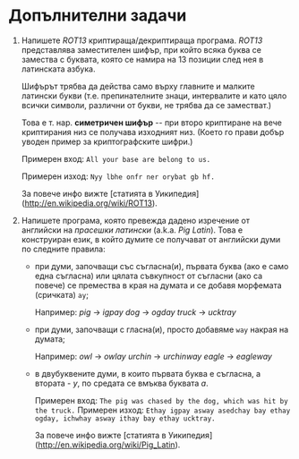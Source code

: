 Допълнителни задачи
===================

1. Напишете *ROT13* криптираща/декриптираща програма.
   *ROT13* представлява заместителен шифър, при който всяка буква се замества
   с буквата, която се намира на 13 позиции след нея в латинската азбука.
   
   Шифърът трябва да действа само върху главните и малките латински букви (т.е.
   препинателните знаци, интервалите и като цяло всички символи, различни от
   букви, не трябва да се заместват.)

   Това е т. нар. **симетричен шифър** -- при второ криптиране на вече
   криптирания низ се получава изходният низ.
   (Което го прави добър уводен пример за криптографските шифри.)
   
   Примерен вход: `All your base are belong to us.`

   Примерен изход: `Nyy lbhe onfr ner orybat gb hf.`

   За повече инфо вижте [статията в Уикипедия]
   (http://en.wikipedia.org/wiki/ROT13).

2. Напишете програма, която превежда дадено изречение от английски на
   *прасешки латински* (a.k.a. *Pig Latin*). Това е конструиран език, в който
   думите се получават от английски думи по следните правила:
   
   * при думи, започващи със съгласна(и), първата буква (ако е само една съгласна)
     или цялата съвкупност от съгласни (ако са повече) се премества в края на
     думата и се добавя морфемата (сричката) `ay`;

     Например: *pig*   -> *igpay*
               *dog*   -> *ogday*
               *truck* -> *ucktray*

   * при думи, започващи с гласна(и), просто добавяме `way` накрая на думата;

     Например: *owl*   -> *owlay*
               *urchin* -> *urchinway*
               *eagle* -> *eagleway*

   * в двубуквените думи, в които първата буква е съгласна, а втората - *y*,
     по средата се вмъква буквата *a*.

     Примерен вход: `The pig was chased by the dog, which was hit by the truck.`
     Примерен изход: `Ethay igpay asway asedchay bay ethay ogday, ichwhay asway
     ithay bay ethay ucktray.`

     За повече инфо вижте [статията в Уикипедия]
     (http://en.wikipedia.org/wiki/Pig_Latin).
